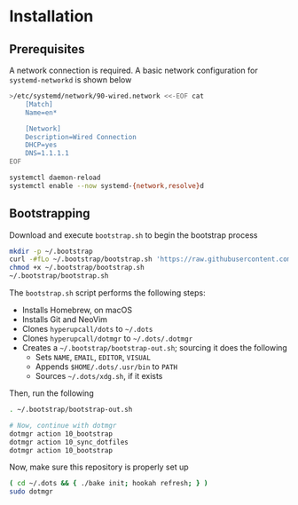 # Installation

## Prerequisites

A network connection is required. A basic network configuration for `systemd-networkd` is shown below

```sh
>/etc/systemd/network/90-wired.network <<-EOF cat
	[Match]
	Name=en*

	[Network]
	Description=Wired Connection
	DHCP=yes
	DNS=1.1.1.1
EOF

systemctl daemon-reload
systemctl enable --now systemd-{network,resolve}d
```

## Bootstrapping

Download and execute `bootstrap.sh` to begin the bootstrap process

```sh
mkdir -p ~/.bootstrap
curl -#fLo ~/.bootstrap/bootstrap.sh 'https://raw.githubusercontent.com/hyperupcall/dots/trunk/dotmgr/bootstrap.sh'
chmod +x ~/.bootstrap/bootstrap.sh
~/.bootstrap/bootstrap.sh
```

The `bootstrap.sh` script performs the following steps:

- Installs Homebrew, on macOS
- Installs Git and NeoVim
- Clones `hyperupcall/dots` to `~/.dots`
- Clones `hyperupcall/dotmgr` to `~/.dots/.dotmgr`
- Creates a `~/.bootstrap/bootstrap-out.sh`; sourcing it does the following
  - Sets `NAME`, `EMAIL`, `EDITOR`, `VISUAL`
  - Appends `$HOME/.dots/.usr/bin` to `PATH`
  - Sources `~/.dots/xdg.sh`, if it exists

Then, run the following

```sh
. ~/.bootstrap/bootstrap-out.sh

# Now, continue with dotmgr
dotmgr action 10_bootstrap
dotmgr action 10_sync_dotfiles
dotmgr action 10_bootstrap
```

Now, make sure this repository is properly set up

```sh
( cd ~/.dots && { ./bake init; hookah refresh; } )
sudo dotmgr
```
